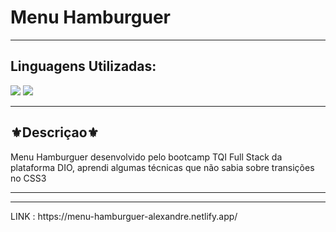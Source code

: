 <h1>Menu Hamburguer</h1>
<hr>
<h2>Linguagens Utilizadas:</h2>

<div style="display: inline_block">
  <img src="https://img.shields.io/badge/HTML5-E34F26?style=for-the-badge&logo=html5&logoColor=white"></img> 
  <img src="https://img.shields.io/badge/CSS3-1572B6?style=for-the-badge&logo=css3&logoColor=white"></img>
</div>



<hr>
<h2>⚜️Descriçao⚜️</h2>
<p>Menu Hamburguer desenvolvido pelo bootcamp TQI Full Stack da plataforma DIO, aprendi algumas técnicas que não sabia sobre transições no CSS3</p>
<hr>


<hr>
LINK : https://menu-hamburguer-alexandre.netlify.app/
